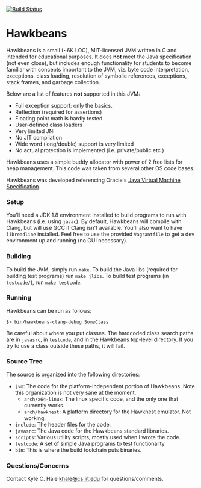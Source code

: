 [![Build Status](https://travis-ci.com/khale/hawkbeans-skeleton.svg?branch=master)](https://travis-ci.com/khale/hawkbeans-skeleton)
# Hawkbeans
Hawkbeans is a small (~6K LOC), MIT-licensed JVM written in C and intended for
educational purposes. It does **not** meet the Java specification (not even
close), but includes enough functionality for students to become familiar with
concepts important to the JVM, viz. byte code interpretation, exceptions,
class loading, resolution of symbolic references, exceptions, stack frames,
and garbage collection.

Below are a list of features **not** supported in this JVM:

* Full exception support: only the basics.
* Reflection (required for assertions)
* Floating point math is hardly tested
* User-defined class loaders
* Very limited JNI
* No JIT compilation
* Wide word (long/double) support is very limited
* No actual protection is implemented (i.e. private/public etc.)

Hawkbeans uses a simple buddy allocator with power of 2 free lists
for heap management. This code was taken from several other
OS code bases.

Hawkbeans was developed referencing Oracle's [Java Virtual Machine
Specification](https://docs.oracle.com/javase/specs/jvms/se8/html/index.html).


### Setup ###

You'll need a JDK 1.8 environment installed to build programs to run
with Hawkbeans (i.e. using `javac`).  By default, Hawkbeans
will compile with Clang, but will use GCC if Clang isn't available.
You'll also want to have `libreadline` installed. Feel free to use
the provided `Vagrantfile` to get a dev environment up and running 
(no GUI necessary).

### Building ###

To build the JVM, simply run `make`. To build the Java libs (required for
building test programs) run `make jlibs`.  To build test programs (in
`testcode/`), run `make testcode`.

### Running ###
Hawkbeans can be run as follows:

```
$> bin/hawkbeans-clang-debug SomeClass
```

Be careful about where you put classes. The hardcoded class search paths are
in `javasrc`, in `testcode`, and in the Hawkbeans top-level directory. If you
try to use a class outside these paths, it will fail.

### Source Tree ###

The source is organized into the following directories:

* `jvm`: The code for the platform-independent portion of Hawkbeans. 
	 Note this organization is not very sane at the moment.
   - `arch/x64-linux`: The linux specific code, and the only
   one that currently works.
   - `arch/hawknest`: A platform directory for the Hawknest emulator. Not working.
* `include`: The header files for the code.
* `javasrc`: The Java code for the Hawkbeans standard libraries.
* `scripts`: Various utility scripts, mostly used when I wrote the code.
* `testcode`: A set of simple Java programs to test functionality
* `bin`: This is where the build toolchain puts binaries.


### Questions/Concerns ###

Contact Kyle C. Hale <khale@cs.iit.edu> for questions/comments.
